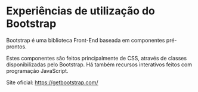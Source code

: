 # Experiências de utilização do Bootstrap

Bootstrap é uma biblioteca Front-End baseada em componentes pré-prontos.

Estes componentes são feitos principalmente de CSS, através de classes disponibilizadas pelo Bootstrap. Há também recursos interativos feitos com programação JavaScript.

Site oficial: https://getbootstrap.com/